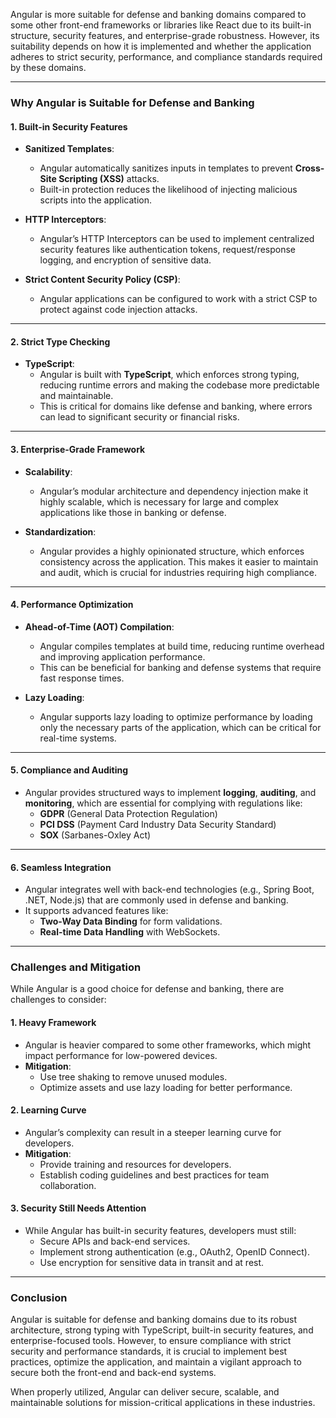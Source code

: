 Angular is more suitable for defense and banking domains compared to some other front-end frameworks or libraries like React due to its built-in structure, security features, and enterprise-grade robustness. However, its suitability depends on how it is implemented and whether the application adheres to strict security, performance, and compliance standards required by these domains.

---

### **Why Angular is Suitable for Defense and Banking**

#### **1. Built-in Security Features**
- **Sanitized Templates**:
    - Angular automatically sanitizes inputs in templates to prevent **Cross-Site Scripting (XSS)** attacks.
    - Built-in protection reduces the likelihood of injecting malicious scripts into the application.

- **HTTP Interceptors**:
    - Angular’s HTTP Interceptors can be used to implement centralized security features like authentication tokens, request/response logging, and encryption of sensitive data.

- **Strict Content Security Policy (CSP)**:
    - Angular applications can be configured to work with a strict CSP to protect against code injection attacks.

---

#### **2. Strict Type Checking**
- **TypeScript**:
    - Angular is built with **TypeScript**, which enforces strong typing, reducing runtime errors and making the codebase more predictable and maintainable.
    - This is critical for domains like defense and banking, where errors can lead to significant security or financial risks.

---

#### **3. Enterprise-Grade Framework**
- **Scalability**:
    - Angular’s modular architecture and dependency injection make it highly scalable, which is necessary for large and complex applications like those in banking or defense.

- **Standardization**:
    - Angular provides a highly opinionated structure, which enforces consistency across the application. This makes it easier to maintain and audit, which is crucial for industries requiring high compliance.

---

#### **4. Performance Optimization**
- **Ahead-of-Time (AOT) Compilation**:
    - Angular compiles templates at build time, reducing runtime overhead and improving application performance.
    - This can be beneficial for banking and defense systems that require fast response times.

- **Lazy Loading**:
    - Angular supports lazy loading to optimize performance by loading only the necessary parts of the application, which can be critical for real-time systems.

---

#### **5. Compliance and Auditing**
- Angular provides structured ways to implement **logging**, **auditing**, and **monitoring**, which are essential for complying with regulations like:
    - **GDPR** (General Data Protection Regulation)
    - **PCI DSS** (Payment Card Industry Data Security Standard)
    - **SOX** (Sarbanes-Oxley Act)

---

#### **6. Seamless Integration**
- Angular integrates well with back-end technologies (e.g., Spring Boot, .NET, Node.js) that are commonly used in defense and banking.
- It supports advanced features like:
    - **Two-Way Data Binding** for form validations.
    - **Real-time Data Handling** with WebSockets.

---

### **Challenges and Mitigation**

While Angular is a good choice for defense and banking, there are challenges to consider:

#### **1. Heavy Framework**
- Angular is heavier compared to some other frameworks, which might impact performance for low-powered devices.
- **Mitigation**:
    - Use tree shaking to remove unused modules.
    - Optimize assets and use lazy loading for better performance.

#### **2. Learning Curve**
- Angular’s complexity can result in a steeper learning curve for developers.
- **Mitigation**:
    - Provide training and resources for developers.
    - Establish coding guidelines and best practices for team collaboration.

#### **3. Security Still Needs Attention**
- While Angular has built-in security features, developers must still:
    - Secure APIs and back-end services.
    - Implement strong authentication (e.g., OAuth2, OpenID Connect).
    - Use encryption for sensitive data in transit and at rest.

---

### **Conclusion**

Angular is suitable for defense and banking domains due to its robust architecture, strong typing with TypeScript, built-in security features, and enterprise-focused tools. However, to ensure compliance with strict security and performance standards, it is crucial to implement best practices, optimize the application, and maintain a vigilant approach to secure both the front-end and back-end systems.

When properly utilized, Angular can deliver secure, scalable, and maintainable solutions for mission-critical applications in these industries.